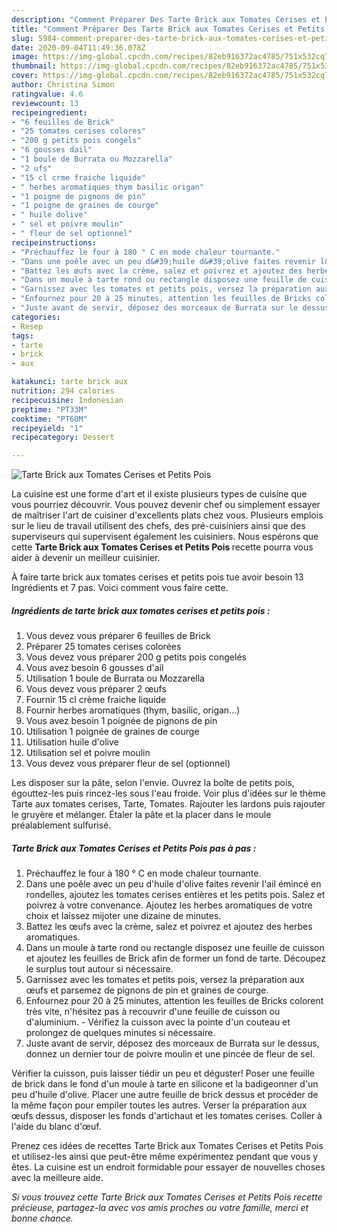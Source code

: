 ```yaml
---
description: "Comment Préparer Des Tarte Brick aux Tomates Cerises et Petits Pois"
title: "Comment Préparer Des Tarte Brick aux Tomates Cerises et Petits Pois"
slug: 5984-comment-preparer-des-tarte-brick-aux-tomates-cerises-et-petits-pois
date: 2020-09-04T11:49:36.078Z
image: https://img-global.cpcdn.com/recipes/82eb916372ac4785/751x532cq70/tarte-brick-aux-tomates-cerises-et-petits-pois-photo-principale-de-la-recette.jpg
thumbnail: https://img-global.cpcdn.com/recipes/82eb916372ac4785/751x532cq70/tarte-brick-aux-tomates-cerises-et-petits-pois-photo-principale-de-la-recette.jpg
cover: https://img-global.cpcdn.com/recipes/82eb916372ac4785/751x532cq70/tarte-brick-aux-tomates-cerises-et-petits-pois-photo-principale-de-la-recette.jpg
author: Christina Simon
ratingvalue: 4.6
reviewcount: 13
recipeingredient:
- "6 feuilles de Brick"
- "25 tomates cerises colores"
- "200 g petits pois congels"
- "6 gousses dail"
- "1 boule de Burrata ou Mozzarella"
- "2 ufs"
- "15 cl crme fraiche liquide"
- " herbes aromatiques thym basilic origan"
- "1 poigne de pignons de pin"
- "1 poigne de graines de courge"
- " huile dolive"
- " sel et poivre moulin"
- " fleur de sel optionnel"
recipeinstructions:
- "Préchauffez le four à 180 ° C en mode chaleur tournante."
- "Dans une poêle avec un peu d&#39;huile d&#39;olive faites revenir l&#39;ail émincé en rondelles, ajoutez les tomates cerises entières et les petits pois. Salez et poivrez à votre convenance. Ajoutez les herbes aromatiques de votre choix et laissez mijoter une dizaine de minutes."
- "Battez les œufs avec la crème, salez et poivrez et ajoutez des herbes aromatiques."
- "Dans un moule à tarte rond ou rectangle disposez une feuille de cuisson et ajoutez les feuilles de Brick afin de former un fond de tarte. Découpez le surplus tout autour si nécessaire."
- "Garnissez avec les tomates et petits pois, versez la préparation aux œufs et parsemez de pignons de pin et graines de courge."
- "Enfournez pour 20 à 25 minutes, attention les feuilles de Bricks colorent très vite, n&#39;hésitez pas à recouvrir d&#39;une feuille de cuisson ou d&#39;aluminium. Vérifiez la cuisson avec la pointe d&#39;un couteau et prolongez de quelques minutes si nécessaire."
- "Juste avant de servir, déposez des morceaux de Burrata sur le dessus, donnez un dernier tour de poivre moulin et une pincée de fleur de sel."
categories:
- Resep
tags:
- tarte
- brick
- aux

katakunci: tarte brick aux 
nutrition: 294 calories
recipecuisine: Indonesian
preptime: "PT33M"
cooktime: "PT60M"
recipeyield: "1"
recipecategory: Dessert

---
```



![Tarte Brick aux Tomates Cerises et Petits Pois](https://img-global.cpcdn.com/recipes/82eb916372ac4785/751x532cq70/tarte-brick-aux-tomates-cerises-et-petits-pois-photo-principale-de-la-recette.jpg)

La cuisine est une forme d'art et il existe plusieurs types de cuisine que vous pourriez découvrir. Vous pouvez devenir chef ou simplement essayer de maîtriser l'art de cuisiner d'excellents plats chez vous. Plusieurs emplois sur le lieu de travail utilisent des chefs, des pré-cuisiniers ainsi que des superviseurs qui supervisent également les cuisiniers. Nous espérons que cette <strong> Tarte Brick aux Tomates Cerises et Petits Pois </strong> recette pourra vous aider à devenir un meilleur cuisinier.

<!--inarticleads1-->

À faire tarte brick aux tomates cerises et petits pois tue avoir besoin 13 Ingrédients et 7 pas. Voici comment vous faire cette.

##### Ingrédients de tarte brick aux tomates cerises et petits pois :

1. Vous devez vous préparer 6 feuilles de Brick
1. Préparer 25 tomates cerises colorées
1. Vous devez vous préparer 200 g petits pois congelés
1. Vous avez besoin 6 gousses d&#39;ail
1. Utilisation 1 boule de Burrata ou Mozzarella
1. Vous devez vous préparer 2 œufs
1. Fournir 15 cl crème fraiche liquide
1. Fournir  herbes aromatiques (thym, basilic, origan...)
1. Vous avez besoin 1 poignée de pignons de pin
1. Utilisation 1 poignée de graines de courge
1. Utilisation  huile d&#39;olive
1. Utilisation  sel et poivre moulin
1. Vous devez vous préparer  fleur de sel (optionnel)


Les disposer sur la pâte, selon l&#39;envie. Ouvrez la boîte de petits pois, égouttez-les puis rincez-les sous l&#39;eau froide. Voir plus d&#39;idées sur le thème Tarte aux tomates cerises, Tarte, Tomates. Rajouter les lardons puis rajouter le gruyère et mélanger. Étaler la pâte et la placer dans le moule préalablement sulfurisé. 

<!--inarticleads2-->

##### Tarte Brick aux Tomates Cerises et Petits Pois pas à pas :

1. Préchauffez le four à 180 ° C en mode chaleur tournante.
1. Dans une poêle avec un peu d&#39;huile d&#39;olive faites revenir l&#39;ail émincé en rondelles, ajoutez les tomates cerises entières et les petits pois. Salez et poivrez à votre convenance. Ajoutez les herbes aromatiques de votre choix et laissez mijoter une dizaine de minutes.
1. Battez les œufs avec la crème, salez et poivrez et ajoutez des herbes aromatiques.
1. Dans un moule à tarte rond ou rectangle disposez une feuille de cuisson et ajoutez les feuilles de Brick afin de former un fond de tarte. Découpez le surplus tout autour si nécessaire.
1. Garnissez avec les tomates et petits pois, versez la préparation aux œufs et parsemez de pignons de pin et graines de courge.
1. Enfournez pour 20 à 25 minutes, attention les feuilles de Bricks colorent très vite, n&#39;hésitez pas à recouvrir d&#39;une feuille de cuisson ou d&#39;aluminium. - Vérifiez la cuisson avec la pointe d&#39;un couteau et prolongez de quelques minutes si nécessaire.
1. Juste avant de servir, déposez des morceaux de Burrata sur le dessus, donnez un dernier tour de poivre moulin et une pincée de fleur de sel.


Vérifier la cuisson, puis laisser tiédir un peu et déguster! Poser une feuille de brick dans le fond d&#39;un moule à tarte en silicone et la badigeonner d&#39;un peu d&#39;huile d&#39;olive. Placer une autre feuille de brick dessus et procéder de la même façon pour empiler toutes les autres. Verser la préparation aux œufs dessus, disposer les fonds d&#39;artichaut et les tomates cerises. Coller à l&#39;aide du blanc d&#39;œuf. 

<!--inarticleads1-->

<p>
Prenez ces idées de recettes Tarte Brick aux Tomates Cerises et Petits Pois et utilisez-les ainsi que peut-être même expérimentez pendant que vous y êtes. La cuisine est un endroit formidable pour essayer de nouvelles choses avec la meilleure aide.
</p>

<p>
<i>Si vous trouvez cette Tarte Brick aux Tomates Cerises et Petits Pois recette précieuse, partagez-la avec vos amis proches ou votre famille, merci et bonne chance.</i>
</p>
